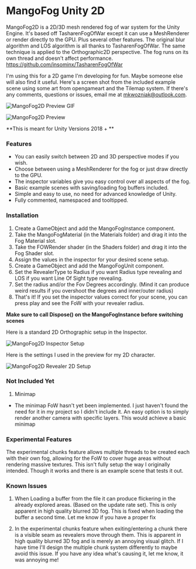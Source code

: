 # MangoFog Unity 2D
MangoFog2D is a 2D/3D mesh rendered fog of war system for the Unity Engine. It's based off TasharenFogOfWar except it can use a MeshRenderer or render directly to the GPU. Plus several other features. 
The original blur algorithm and LOS algorithm is all thanks to TasharenFogOfWar. The same technique is applied to the Orthographic2D perspective.
The fog runs on its own thread and doesn't affect performance.
https://github.com/insominx/TasharenFogOfWar

I'm using this for a 2D game I'm developing for fun. Maybe someone else will also find it useful.
Here's a screen shot from the included example scene using some art from opengameart and the Tilemap system.
If there's any comments, questions or issues, email me at mkwozniak@outlook.com.

![MangoFog2D Preview GIF](https://media.giphy.com/media/KqieE87PNAGAuijVMQ/giphy.gif)

![MangoFog2D Preview](https://i.imgur.com/o4MgGTB.png)

**This is meant for Unity Versions 2018 + **

### Features
* You can easily switch between 2D and 3D perspective modes if you wish.
* Choose between using a MeshRenderer for the fog or just draw directly to the GPU.
* The inspector variables give you easy control over all aspects of the fog.
* Basic example scenes with saving/loading fog buffers included.
* Simple and easy to use, no need for advanced knowledge of Unity.
* Fully commented, namespaced and tooltipped.

### Installation

1. Create a GameObject and add the MangoFogInstance component.
2. Take the MangoFogMaterial (in the Materials folder) and drag it into the Fog Material slot.
3. Take the FOWRender shader (in the Shaders folder) and drag it into the Fog Shader slot.
4. Assign the values in the inspector for your desired scene setup. 
5. Create a GameObject and add the MangoFogUnit component.
6. Set the RevealerType to Radius if you want Radius type revealing and LOS if you want Line Of Sight type revealing.
7. Set the radius and/or the Fov Degrees accordingly. (Mind it can produce weird results if you overshoot the degrees and inner/outer radius)
8. That's it! If you set the inspector values correct for your scene, you can press play and see the FoW with your revealer radius.

**Make sure to call Dispose() on the MangoFogInstance before switching scenes**

Here is a standard 2D Orthographic setup in the Inspector.

![MangoFog2D Inspector Setup](https://i.imgur.com/Hez5ZBX.png)

Here is the settings I used in the preview for my 2D character.

![MangoFog2D Revealer 2D Setup](https://i.imgur.com/XKXuHGl.png)

### Not Included Yet
1. Minimap 
* The minimap FoW hasn't yet been implemented. I just haven't found the need for it in my project so I didn't include it. An easy option is to simply render another camera with specific layers. This would achieve a basic minimap

### Experimental Features
The experimental chunks feature allows multiple threads to be created each with their own fog, allowing for the FoW to cover huge areas without rendering massive textures. This isn't fully setup the way I originally intended. Though it works and there is an example scene that tests it out.

### Known Issues
1. When Loading a buffer from the file it can produce flickering in the already explored areas. (Based on the update rate set).
This is only apparent in high quality blurred 3D fog. This is fixed when loading the buffer a second time. Let me know if you have a proper fix

2. In the experimental chunks feature when exiting/entering a chunk there is a visible seam as revealers move through them.
This is apparent in high quality blurred 3D fog and is merely an annoying visual glitch.
If I have time I'll design the multiple chunk system differently to maybe avoid this issue.
If you have any idea what's causing it, let me know, it was annoying me!
